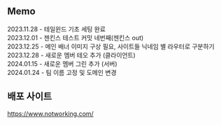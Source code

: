 ## Memo

2023.11.28 - 테일윈드 기초 세팅 완료   
2023.12.01 - 젠킨스 테스트 커밋 네번째(젠킨스 out)   
2023.12.25 - 메인 배너 이미지 구상 필요, 사이트들 닉네임 별 라우터로 구분하기   
2023.12.28 - 새로운 멤버 테오 추가 (클라이언트)   
2024.01.15 - 새로운 멤버 그린 추가 (서버)   
2024.01.24 - 팀 이름 고정 및 도메인 변경   

## 배포 사이트
https://www.notworking.com/
